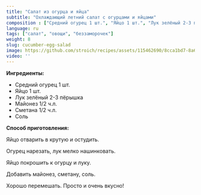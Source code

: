 ```yaml
---
title: "Салат из огурца и яйца"
subtitle: "Охлаждающий летний салат с огурцами и яйцами"
composition : ["Средний огурец 1 шт.", "Яйцо 1 шт.", "Лук зелёный 2-3 пёрышка", "Майонез 1/2 ч.л.", "Сметана 1/2 ч.л.", "Соль"]
language: ru
tags: ["салат", "овощи", "беззаморочек"]
weight: 8
slug: cucumber-egg-salad
image: https://github.com/stroich/recipes/assets/115462690/8cca1bd7-8a60-4f1a-bb56-6723a37a06b9
video: ''
---
```



**Ингредиенты:**

* Средний огурец 1 шт.
* Яйцо 1 шт.
* Лук зелёный 2-3 пёрышка
* Майонез 1/2 ч.л.
* Сметана 1/2 ч.л.
* Соль


**Способ приготовления:**

Яйцо отварить в крутую и остудить.
 
Огурец нарезать, лук мелко нашинковать.
 
Яйцо покрошить к огурцу и луку.
 
Добавить майонез, сметану, соль.
 
Хорошо перемешать. Просто и очень вкусно!   
